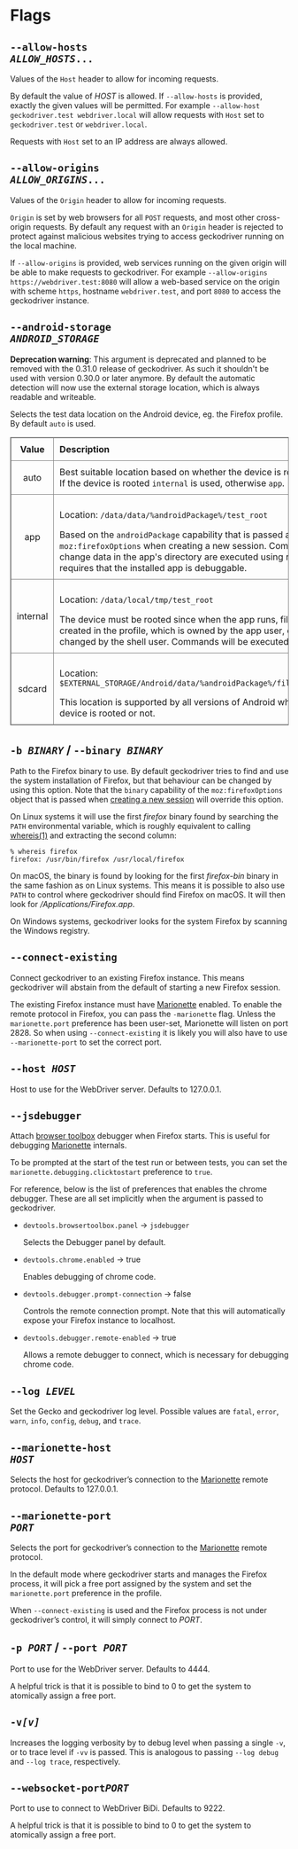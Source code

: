 # Flags

## <code>--allow-hosts <var>ALLOW_HOSTS</var>...</code>

Values of the `Host` header to allow for incoming requests.

By default the value of <var>HOST</var> is allowed. If `--allow-hosts`
is provided, exactly the given values will be permitted. For example
`--allow-host geckodriver.test webdriver.local` will allow requests
with `Host` set to `geckodriver.test` or `webdriver.local`.

Requests with `Host` set to an IP address are always allowed.

## <code>--allow-origins <var>ALLOW_ORIGINS</var>...</code>

Values of the `Origin` header to allow for incoming requests.

`Origin` is set by web browsers for all `POST` requests, and most
other cross-origin requests. By default any request with an `Origin`
header is rejected to protect against malicious websites trying to
access geckodriver running on the local machine.

If `--allow-origins` is provided, web services running on the given
origin will be able to make requests to geckodriver. For example
`--allow-origins https://webdriver.test:8080` will allow a web-based
service on the origin with scheme `https`, hostname `webdriver.test`,
and port `8080` to access the geckodriver instance.

## <code>&#x2D;&#x2D;android-storage <var>ANDROID_STORAGE</var></code>

**Deprecation warning**: This argument is deprecated and planned to be removed
with the 0.31.0 release of geckodriver. As such it shouldn't be used with version
0.30.0 or later anymore. By default the automatic detection will now use the
external storage location, which is always readable and writeable.

Selects the test data location on the Android device, eg. the Firefox profile.
By default `auto` is used.

<style type="text/css">
  table { width: 100%; margin-bottom: 2em; }
  table, th, td { border: solid gray 1px; }
  td, th { padding: 10px; text-align: left; vertical-align: middle; }
  td:nth-child(1), th:nth-child(1) { width: 10em; text-align: center; }
</style>

<table>
 <thead>
  <tr>
    <th>Value
    <th>Description
  </tr>
 </thead>

 <tr>
  <td>auto
  <td>Best suitable location based on whether the device is rooted.<br/>
    If the device is rooted <code>internal</code> is used, otherwise <code>app</code>.
 <tr>
  <td>app
  <td><p>Location: <code>/data/data/%androidPackage%/test_root</code></p>
    Based on the <code>androidPackage</code> capability that is passed as part of
    <code>moz:firefoxOptions</code> when creating a new session. Commands that
    change data in the app's directory are executed using run-as. This requires
    that the installed app is debuggable.
 <tr>
  <td>internal
  <td><p>Location: <code>/data/local/tmp/test_root</code></p>
    The device must be rooted since when the app runs, files that are created
    in the profile, which is owned by the app user, cannot be changed by the
    shell user. Commands will be executed via <code>su</code>.
 <tr>
  <td>sdcard
  <td><p>Location: <code>$EXTERNAL_STORAGE/Android/data/%androidPackage%/files/test_root</code></p>
    This location is supported by all versions of Android whether if the device
    is rooted or not.
</table>


## <code>-b <var>BINARY</var></code> / <code>&#x2D;&#x2D;binary <var>BINARY</var></code>

Path to the Firefox binary to use.  By default geckodriver tries to
find and use the system installation of Firefox, but that behaviour
can be changed by using this option.  Note that the `binary`
capability of the `moz:firefoxOptions` object that is passed when
[creating a new session] will override this option.

On Linux systems it will use the first _firefox_ binary found
by searching the `PATH` environmental variable, which is roughly
equivalent to calling [whereis(1)] and extracting the second column:

	% whereis firefox
	firefox: /usr/bin/firefox /usr/local/firefox

On macOS, the binary is found by looking for the first _firefox-bin_
binary in the same fashion as on Linux systems.  This means it is
possible to also use `PATH` to control where geckodriver should
find Firefox on macOS.  It will then look for _/Applications/Firefox.app_.

On Windows systems, geckodriver looks for the system Firefox by
scanning the Windows registry.

[creating a new session]: https://w3c.github.io/webdriver/#new-session
[whereis(1)]: http://www.manpagez.com/man/1/whereis/


## <code>&#x2D;&#x2D;connect-existing</code>

Connect geckodriver to an existing Firefox instance.  This means
geckodriver will abstain from the default of starting a new Firefox
session.

The existing Firefox instance must have [Marionette] enabled.
To enable the remote protocol in Firefox, you can pass the
`-marionette` flag.  Unless the `marionette.port` preference
has been user-set, Marionette will listen on port 2828.  So when
using `--connect-existing` it is likely you will also have to use
`--marionette-port` to set the correct port.

[`&#x2D;&#x2D;marionette-port`]: #marionette-port


## <code>&#x2D;&#x2D;host <var>HOST</var></code>

Host to use for the WebDriver server.  Defaults to 127.0.0.1.

## <code>&#x2D;&#x2D;jsdebugger</code>

Attach [browser toolbox] debugger when Firefox starts.  This is
useful for debugging [Marionette] internals.

To be prompted at the start of the test run or between tests,
you can set the `marionette.debugging.clicktostart` preference to
`true`.

For reference, below is the list of preferences that enables the
chrome debugger. These are all set implicitly when the
argument is passed to geckodriver.

* `devtools.browsertoolbox.panel` -> `jsdebugger`

    Selects the Debugger panel by default.

* `devtools.chrome.enabled` → true

    Enables debugging of chrome code.

* `devtools.debugger.prompt-connection` → false

    Controls the remote connection prompt.  Note that this will
    automatically expose your Firefox instance to localhost.

* `devtools.debugger.remote-enabled` → true

    Allows a remote debugger to connect, which is necessary for
    debugging chrome code.

[browser toolbox]: https://developer.mozilla.org/en-US/docs/Tools/Browser_Toolbox

## <code>&#x2D;&#x2D;log <var>LEVEL</var></code>

Set the Gecko and geckodriver log level.  Possible values are `fatal`,
`error`, `warn`, `info`, `config`, `debug`, and `trace`.


## <code>&#x2D;&#x2D;marionette-host <var>HOST</var></code>

Selects the host for geckodriver’s connection to the [Marionette]
remote protocol. Defaults to 127.0.0.1.


## <code>&#x2D;&#x2D;marionette-port <var>PORT</var></code>

Selects the port for geckodriver’s connection to the [Marionette]
remote protocol.

In the default mode where geckodriver starts and manages the Firefox
process, it will pick a free port assigned by the system and set the
`marionette.port` preference in the profile.

When `--connect-existing` is used and the Firefox process is not
under geckodriver’s control, it will simply connect to <var>PORT</var>.

[`--connect-existing`]: #connect-existing


## <code>-p <var>PORT</var></code> / <code>&#x2D;&#x2D;port <var>PORT</var></code>

Port to use for the WebDriver server.  Defaults to 4444.

A helpful trick is that it is possible to bind to 0 to get the
system to atomically assign a free port.

## <code>-v<var>[v]</var></code>

Increases the logging verbosity by to debug level when passing
a single `-v`, or to trace level if `-vv` is passed.  This is
analogous to passing `--log debug` and `--log trace`, respectively.

[Marionette]: /testing/marionette/index.rst

## <code>&#x2D;&#x2D;websocket-port<var>PORT</var></code>

Port to use to connect to WebDriver BiDi. Defaults to 9222.

A helpful trick is that it is possible to bind to 0 to get the
system to atomically assign a free port.
